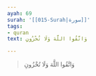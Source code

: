 ```yaml
---
ayah: 69
surah: '[[015-Surah|سورة]]'
tags:
- quran
text: وَاتَّقُوا اللَّهَ وَلَا تُخْزُونِ

---
```

> وَاتَّقُوا اللَّهَ وَلَا تُخْزُونِ
